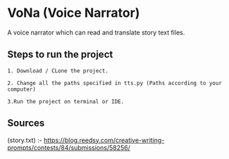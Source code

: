 # VoNa (Voice Narrator)
A voice narrator which can read and translate story text files.

## Steps to run the project

```
1. Download / CLone the project.
```

```
2. Change all the paths specified in tts.py (Paths according to your computer)
```

```
3.Run the project on terminal or IDE.
```
## Sources
(story.txt) :- https://blog.reedsy.com/creative-writing-prompts/contests/84/submissions/58256/
